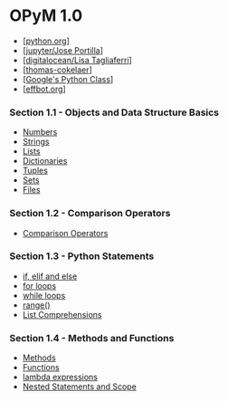 OPyM 1.0
======

* [[python.org](https://docs.python.org/3/tutorial/index.html)]
* [[jupyter/Jose Portilla](http://nbviewer.jupyter.org/github/jmportilla/Complete-Python-Bootcamp/tree/master/)]
* [[digitalocean/Lisa Tagliaferri](https://www.digitalocean.com/community/users/ltagliaferri)]
* [[thomas-cokelaer](http://thomas-cokelaer.info/tutorials/python/index.html)]
* [[Google's Python Class](https://developers.google.com/edu/python/)]
* [[effbot.org](http://effbot.org/zone/librarybook-index.htm)]

### Section 1.1 - Objects and Data Structure Basics
  * [Numbers](https://github.com/ttltrk/PRG/blob/master/PY/DOC/OPYM/01_OBJ_DS/NUMBERS/NUMBERS.MD)
  * [Strings](https://github.com/ttltrk/PRG/blob/master/PY/DOC/OPYM/01_OBJ_DS/STRINGS/STRINGS.MD)
  * [Lists](https://github.com/ttltrk/PRG/blob/master/PY/DOC/OPYM/01_OBJ_DS/LISTS/LISTS.MD)
  * [Dictionaries](https://github.com/ttltrk/PRG/blob/master/PY/DOC/OPYM/01_OBJ_DS/DICT/DICTIONARIES.MD)
  * [Tuples](https://github.com/ttltrk/PRG/blob/master/PY/DOC/OPYM/01_OBJ_DS/TUPLES/TUPLES.MD)
  * [Sets](https://github.com/ttltrk/PRG/blob/master/PY/DOC/OPYM/01_OBJ_DS/SETS/SETS.MD)
  * [Files](https://github.com/ttltrk/PRG/blob/master/PY/DOC/OPYM/01_OBJ_DS/FILES/FILES.MD)
  
### Section 1.2 - Comparison Operators
  * [Comparison Operators](https://github.com/ttltrk/PRG/blob/master/PY/DOC/OPYM/02_COM_OP/COMP_OP.MD)
  
### Section 1.3 - Python Statements
  * [if, elif and else](https://github.com/ttltrk/PRG/blob/master/PY/DOC/OPYM/03_PY_ST/IF/IF_ELIF_ELSE.MD)
  * [for loops](https://github.com/ttltrk/PRG/blob/master/PY/DOC/OPYM/03_PY_ST/FOR/FOR.MD)
  * [while loops]()
  * [range()]()
  * [List Comprehensions]()
  
### Section 1.4 - Methods and Functions
  * [Methods]()
  * [Functions]()
  * [lambda expressions]()
  * [Nested Statements and Scope]()





